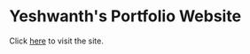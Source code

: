 <h1>Yeshwanth's Portfolio Website</h1>
<p>Click <a href="https://yeshwanthkrishna.netlify.app">here</a> to visit the site.</p>
